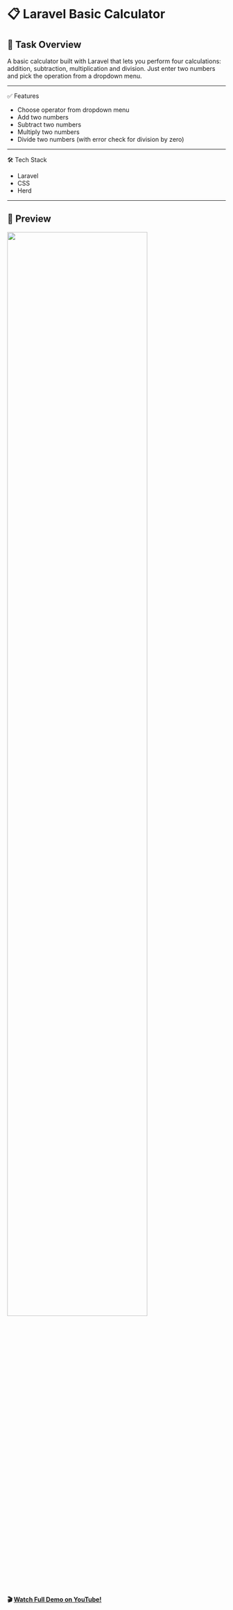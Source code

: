# 📋  Laravel Basic Calculator  
## 📘 Task Overview  

A basic calculator built with Laravel that lets you perform four calculations: addition, subtraction, multiplication and division. Just enter two numbers and pick the operation from a dropdown menu.

____

✅ Features  
* Choose operator from dropdown menu  
* Add two numbers  
* Subtract two numbers  
* Multiply two numbers   
* Divide two numbers (with error check for division by zero)

____

🛠️ Tech Stack  
* Laravel  
* CSS  
* Herd  

_____
## 🚀 Preview

  <img 
    src="gifLaravelCalculator.gif"
    style="width: 80%;" 
  />

#### 🎬 [Watch Full Demo on YouTube!](https://youtu.be/GyzchJWl3FY)


